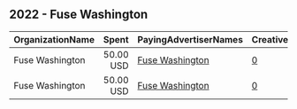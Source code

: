 ## 2022 - Fuse Washington 
|OrganizationName|Spent|PayingAdvertiserNames|CreativeUrls|Impressions|Genders|AgeBrackets|CountryCodes|BillingAddresses|CandidateBallotInformation|
|:---|---:|:---|:---|---:|:---|:---|:---|:---|:---|
|Fuse Washington|50.00 USD|[Fuse Washington](2022/Fuse_Washington.md)|[0](https://www.snap.com/political-ads/asset/789f8f93141b30cbc5a116b177b492a971bd8b984ab658a8b423bcc8c2ce21f0?mediaType=mp4)|10,847||18+|united states|US||
|Fuse Washington|50.00 USD|[Fuse Washington](2022/Fuse_Washington.md)|[0](https://www.snap.com/political-ads/asset/65b9ee7175939816bbba9ed3192b3a5f99cb98efec23c38969db9cf243508794?mediaType=mp4)|13,122||18+|united states|US|VRR Celebration|
